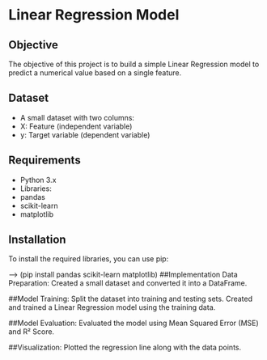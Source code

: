 # Linear Regression Model
## Objective
The objective of this project is to build a simple Linear Regression model to predict a numerical value based on a single feature.

## Dataset
- A small dataset with two columns:
- X: Feature (independent variable)
- y: Target variable (dependent variable)
 ## Requirements
- Python 3.x
- Libraries:
- pandas
- scikit-learn
- matplotlib

## Installation
To install the required libraries, you can use pip:

--> (pip install pandas scikit-learn matplotlib)
##Implementation
Data Preparation: Created a small dataset and converted it into a DataFrame.

##Model Training:
Split the dataset into training and testing sets.
Created and trained a Linear Regression model using the training data.

##Model Evaluation:
Evaluated the model using Mean Squared Error (MSE) and R² Score.

##Visualization:
Plotted the regression line along with the data points.
